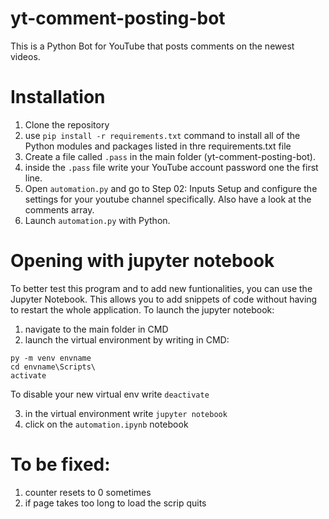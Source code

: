 # yt-comment-posting-bot
This is a Python Bot for YouTube that posts comments on the newest videos.



# Installation
1. Clone the repository
2. use `pip install -r requirements.txt` command to install all of the Python modules and packages listed in thre requirements.txt file
3. Create a file called `.pass` in the main folder (yt-comment-posting-bot).
4. inside the `.pass` file write your YouTube account password one the first line.
5. Open `automation.py` and go to Step 02: Inputs Setup and configure the settings for your youtube channel specifically. Also have a look at the comments array.
6. Launch `automation.py` with Python.


# Opening with jupyter notebook
To better test this program and to add new funtionalities, you can use the Jupyter Notebook. This allows you to add snippets of code without having to restart the whole application. To launch the jupyter notebook:

1. navigate to the main folder in CMD
2. launch the virtual environment by writing in CMD:
```
py -m venv envname
cd envname\Scripts\
activate
```



To disable your new virtual env write `deactivate`

3. in the virtual environment write 
`jupyter notebook`
4. click on the `automation.ipynb` notebook


# To be fixed:
1. counter resets to 0 sometimes
2. if page takes too long to load the scrip quits
